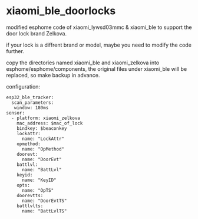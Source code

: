 # xiaomi_ble_doorlocks
modified esphome code of xiaomi_lywsd03mmc &amp; xiaomi_ble to support the door lock brand Zelkova.

if your lock is a diffrent brand or model, maybe you need to modify the code further.

copy the directories named xiaomi_ble and xiaomi_zelkova into esphome/esphome/components, the original files under xiaomi_ble will be replaced, so make backup in advance.

configuration:
```
esp32_ble_tracker:
  scan_parameters:
   window: 180ms
sensor:
  - platform: xiaomi_zelkova
    mac_address: $mac_of_lock
    bindkey: $beaconkey
    lockattr:
      name: "LockAttr"
    opmethod:
      name: "OpMethod"
    doorevt:
      name: "DoorEvt"
    battlvl:
      name: "BattLvl"
    keyid:
      name: "KeyID"
    opts:
      name: "OpTS"
    doorevtts:
      name: "DoorEvtTS"
    battlvlts:
      name: "BattLvlTS"
```
